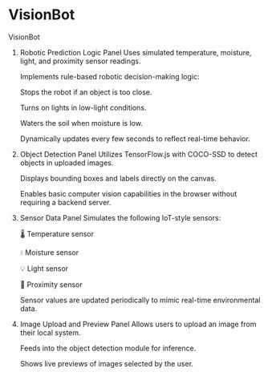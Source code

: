 # VisionBot
VisionBot 

1. Robotic Prediction Logic Panel
Uses simulated temperature, moisture, light, and proximity sensor readings.

    Implements rule-based robotic decision-making logic:
    
    Stops the robot if an object is too close.
    
    Turns on lights in low-light conditions.
    
    Waters the soil when moisture is low.
    
    Dynamically updates every few seconds to reflect real-time behavior.

2. Object Detection Panel
    Utilizes TensorFlow.js with COCO-SSD to detect objects in uploaded images.
    
    Displays bounding boxes and labels directly on the canvas.
    
    Enables basic computer vision capabilities in the browser without requiring a backend      server.

3. Sensor Data Panel
    Simulates the following IoT-style sensors:
    
    🌡️ Temperature sensor
    
    💧 Moisture sensor
    
    💡 Light sensor
    
    📍 Proximity sensor
    
    Sensor values are updated periodically to mimic real-time environmental data.

4. Image Upload and Preview Panel
    Allows users to upload an image from their local system.
    
    Feeds into the object detection module for inference.
    
    Shows live previews of images selected by the user.
